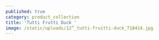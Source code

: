 ```yaml
---
published: true
category: product_collection
title: 'Tutti Frutti Duck '
image: /static/uploads/12”_tutti-fruitti-duck_718414.jpg
---
```


